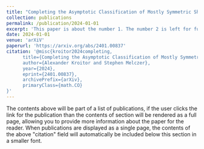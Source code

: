```yaml
---
title: "Completing the Asymptotic Classification of Mostly Symmetric Short Step Walks in an Orthant"
collection: publications
permalink: /publication/2024-01-01
excerpt: 'This paper is about the number 1. The number 2 is left for future work.'
date: 2024-01-01
venue: 'arXiV'
paperurl: 'https://arxiv.org/abs/2401.00837'
citation: '@misc{kroitor2024completing,
      title={Completing the Asymptotic Classification of Mostly Symmetric Short Step Walks in an Orthant}, 
      author={Alexander Kroitor and Stephen Melczer},
      year={2024},
      eprint={2401.00837},
      archivePrefix={arXiv},
      primaryClass={math.CO}
}'
---
```


The contents above will be part of a list of publications, if the user clicks the link for the publication than the contents of section will be rendered as a full page, allowing you to provide more information about the paper for the reader. When publications are displayed as a single page, the contents of the above "citation" field will automatically be included below this section in a smaller font.

